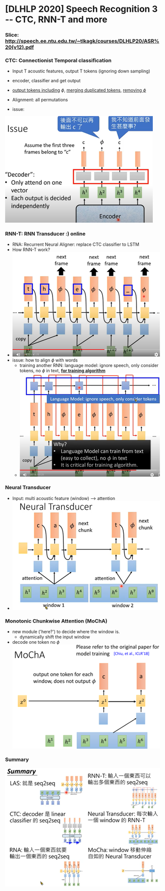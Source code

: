 # [DLHLP 2020] Speech Recognition 3 -- CTC, RNN-T and more

### Slice: http://speech.ee.ntu.edu.tw/~tlkagk/courses/DLHLP20/ASR%20(v12).pdf
### CTC: Connectionist Temporal classification 

* Input T acoustic features, output T tokens (ignoring down sampling)
* encoder, classifier and get output
* <u>output tokens including</u> $\phi$, <u>merging duplicated tokens</u>, <u>removing $\phi$</u> 
* Alignment: all permutations

* issue: 

<img src="./screenshot/SP3/1.PNG" alt="1" style="zoom: 67%;" />

### RNN-T: RNN Transducer :) online

* RNA: Recurrent Neural Aligner: replace CTC classifier to LSTM
* How RNN-T work?
* ![2](./screenshot/SP3/2.PNG)
* issue: how to align $\phi$ with words
  * training another RNN: language model: ignore speech, only consider tokens, no $\phi$ in text, **<u>for training algorithm</u>**
  * <img src="./screenshot/SP3/3.PNG" alt="3" style="zoom:67%;" />

### Neural Transducer

* Input: multi acoustic feature (window) --> attention
* <img src="./screenshot/SP3/4.PNG" alt="4" style="zoom:67%;" />

### Monotonic Chunkwise Attention (MoChA)

* new module ('here?') to decide where the window is.
  *  dynamically shift the input window
* decode one token no $\phi$ 
![6](./screenshot/SP3/6.png)

### Summary

![5](./screenshot/SP3/5.png)